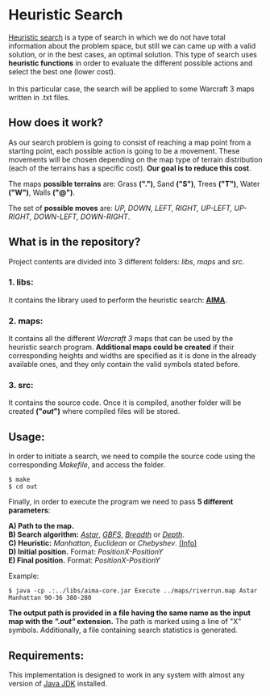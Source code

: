 # Heuristic Search

<a href=https://en.wikipedia.org/wiki/Heuristic_(computer_science)>Heuristic search</a> is a type of search in which we do not have total information about the problem space, but still we can came up with a valid solution, or in the best cases, an optimal solution. This type of search uses <b>heuristic functions</b> in order to evaluate the different possible actions and select the best one (lower cost).<br>
<br>
In this particular case, the search will be applied to some Warcraft 3 maps written in .txt files.

## How does it work?
As our search problem is going to consist of reaching a map point from a starting point, each possible action is going to be a movement. These movements will be chosen depending on the map type of terrain distribution (each of the terrains has a specific cost). <b>Our goal is to reduce this cost</b>.

The maps <b>possible terrains</b> are: Grass <b>(".")</b>, Sand <b>("S")</b>, Trees <b>("T")</b>, Water <b>("W")</b>, Walls <b>("@")</b>.

The set of <b>possible moves</b> are: <i>UP, DOWN, LEFT, RIGHT, UP-LEFT, UP-RIGHT, DOWN-LEFT, DOWN-RIGHT</i>.

## What is in the repository?
Project contents are divided into 3 different folders: <i>libs</i>, <i>maps</i> and <i>src</i>.

### 1. libs:
It contains the library used to perform the heuristic search: <a href=https://github.com/aimacode/aima-java><b>AIMA</b></a>.

### 2. maps:
It contains all the different <i>Warcraft 3</i> maps that can be used by the heuristic search program. <b>Additional maps could be created</b> if their corresponding heights and widths are specified as it is done in the already available ones, and they only contain the valid symbols stated before.

### 3. src:
It contains the source code. Once it is compiled, another folder will be created <b>("<i>out</i>")</b> where compiled files will be stored.

## Usage:
In order to initiate a search, we need to compile the source code using the corresponding <i>Makefile</i>, and access the folder.

```shell
$ make
$ cd out
```

Finally, in order to execute the program we need to pass <b>5 different parameters</b>:

<b>A) Path to the map.</b><br>
<b>B) Search algorithm:</b> <a href=https://en.wikipedia.org/wiki/A*_search_algorithm><i>Astar</i></a>, <a href=https://en.wikipedia.org/wiki/Best-first_search><i>GBFS</i></a>, <a href=https://en.wikipedia.org/wiki/Breadth-first_search><i>Breadth</i></a> or <a href=https://en.wikipedia.org/wiki/Depth-first_search><i>Depth</i></a>.<br>
<b>C) Heuristic:</b> <i>Manhattan</i>, <i>Euclidean</i> or <i>Chebyshev</i>. <a href=http://theory.stanford.edu/~amitp/GameProgramming/Heuristics.html>(Info)</a><br>
<b>D) Initial position.</b> Format: <i>PositionX-PositionY</i><br>
<b>E) Final position.</b> Format: <i>PositionX-PositionY</i>

Example:
```shell
$ java -cp .:../libs/aima-core.jar Execute ../maps/riverrun.map Astar Manhattan 90-36 380-280
```

<b>The output path is provided in a file having the same name as the input map with the <i>".out"</i> extension.</b> The path is marked using a line of "X" symbols. Additionally, a file containing search statistics is generated.

## Requirements:
This implementation is designed to work in any system with almost any version of <a href=http://www.oracle.com/technetwork/java/javase/downloads/jdk8-downloads-2133151.html>Java JDK</a> installed.
